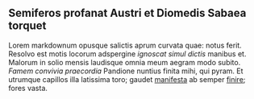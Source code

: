 ## Semiferos profanat Austri et Diomedis Sabaea torquet

Lorem markdownum opusque salictis aprum curvata quae: notus ferit. Resolvo est
motis locorum adspergine _ignoscat simul dictis_ manibus et. Malorum in solio
mensis laudisque omnia meum aegram modo subito. _Famem convivia praecordia_
Pandione nuntius finita mihi, qui pyram. Et utrumque capillos illa latissima
toro; gaudet [manifesta](http://www.domus-adspicit.net/laniata) ab semper
[finire](http://mihi-fecit.net/); fores vasta.
